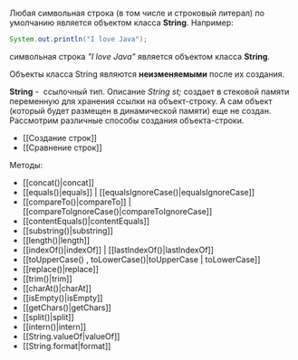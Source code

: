 Любая символьная строка (в том числе и строковый литерал) по умолчанию является объектом класса **String**. 
Например:
```Java
System.out.println("I love Java");
```
символьная строка *"I love Java"* является объектом класса **String**.

Объекты класса String являются **неизменяемыми** после их создания.

**String** -  ссылочный тип. Описание *String st;* создает в стековой памяти переменную для хранения ссылки на объект-строку. А сам объект (который будет размещен в динамической памяти) еще не создан. Рассмотрим различные способы создания объекта-строки.

- [[Создание строк]]
- [[Сравнение строк]]

Методы:
- [[concat()|concat]]
- [[equals()|equals]] | [[equalsIgnoreCase()|equalsIgnoreCase]]
- [[compareTo()|compareTo]] | [[compareToIgnoreCase()|compareToIgnoreCase]]
- [[contentEquals()|contentEquals]]
- [[substring()|substring]]
- [[length()|length]]
- [[indexOf()|indexOf]] | [[lastIndexOf()|lastIndexOf]]
- [[toUpperCase() , toLowerCase()|toUpperCase | toLowerCase]]
- [[replace()|replace]]
- [[trim()|trim]]
- [[charAt()|charAt]]
- [[isEmpty()|isEmpty]]
- [[getChars()|getChars]]
- [[split()|split]]
- [[intern()|intern]]
- [[String.valueOf|valueOf]]
- [[String.format|format]] 